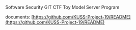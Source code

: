 Software Security GIT CTF Toy Model Server Program

documents: [https://github.com/KUSS-Project-19/README](https://github.com/KUSS-Project-19/README)
